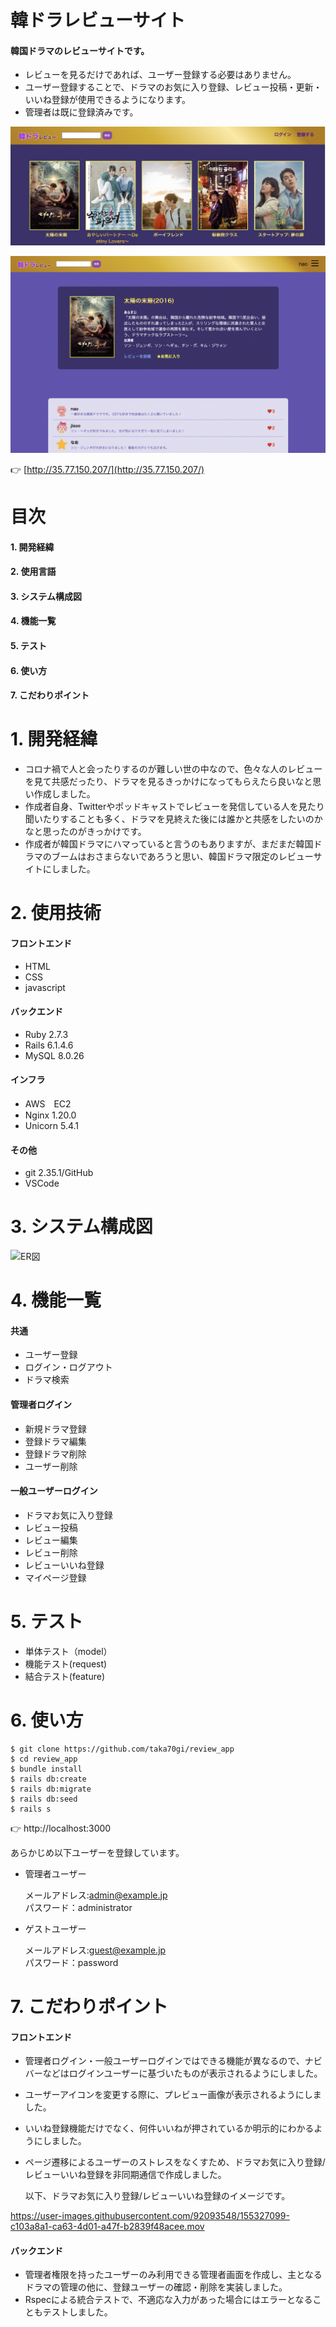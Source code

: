 # 韓ドラレビューサイト
#### 韓国ドラマのレビューサイトです。<br>
* レビューを見るだけであれば、ユーザー登録する必要はありません。
* ユーザー登録することで、ドラマのお気に入り登録、レビュー投稿・更新・いいね登録が使用できるようになります。
* 管理者は既に登録済みです。

![ホーム画面](./home画像.png)

![レビュー投稿画面](./レビュー投稿画面.png)

👉 [http://35.77.150.207/](http://35.77.150.207/)

# 目次
#### 1. 開発経緯
#### 2. 使用言語
#### 3. システム構成図
#### 4. 機能一覧
#### 5. テスト
#### 6. 使い方
#### 7. こだわりポイント


# 1. 開発経緯
* コロナ禍で人と会ったりするのが難しい世の中なので、色々な人のレビューを見て共感だったり、ドラマを見るきっかけになってもらえたら良いなと思い作成しました。
* 作成者自身、Twitterやポッドキャストでレビューを発信している人を見たり聞いたりすることも多く、ドラマを見終えた後には誰かと共感をしたいのかなと思ったのがきっかけです。
* 作成者が韓国ドラマにハマっていると言うのもありますが、まだまだ韓国ドラマのブームはおさまらないであろうと思い、韓国ドラマ限定のレビューサイトにしました。

# 2. 使用技術
#### フロントエンド
* HTML
* CSS
* javascript

#### バックエンド
* Ruby 2.7.3
* Rails 6.1.4.6
* MySQL 8.0.26

#### インフラ
* AWS　EC2
* Nginx 1.20.0
* Unicorn 5.4.1

#### その他
* git 2.35.1/GitHub
* VSCode

# 3. システム構成図
![ER図](./ER図.png)

# 4. 機能一覧
#### 共通
* ユーザー登録
* ログイン・ログアウト
* ドラマ検索

#### 管理者ログイン
* 新規ドラマ登録
* 登録ドラマ編集
* 登録ドラマ削除
* ユーザー削除

#### 一般ユーザーログイン
* ドラマお気に入り登録
* レビュー投稿
* レビュー編集
* レビュー削除
* レビューいいね登録
* マイページ登録

# 5. テスト
* 単体テスト（model）
* 機能テスト(request)
* 結合テスト(feature)

# 6. 使い方
    $ git clone https://github.com/taka70gi/review_app
    $ cd review_app
    $ bundle install
    $ rails db:create
    $ rails db:migrate
    $ rails db:seed
    $ rails s
👉 http://localhost:3000


  あらかじめ以下ユーザーを登録しています。<br>
* 管理者ユーザー

  メールアドレス:admin@example.jp<br>
  パスワード：administrator
  
* ゲストユーザー

  メールアドレス:guest@example.jp<br>
  パスワード：password


# 7. こだわりポイント
#### フロントエンド
* 管理者ログイン・一般ユーザーログインではできる機能が異なるので、ナビバーなどはログインユーザーに基づいたものが表示されるようにしました。
* ユーザーアイコンを変更する際に、プレビュー画像が表示されるようにしました。
* いいね登録機能だけでなく、何件いいねが押されているか明示的にわかるようにしました。
* ページ遷移によるユーザーのストレスをなくすため、ドラマお気に入り登録/レビューいいね登録を非同期通信で作成しました。

  以下、ドラマお気に入り登録/レビューいいね登録のイメージです。

https://user-images.githubusercontent.com/92093548/155327099-c103a8a1-ca63-4d01-a47f-b2839f48acee.mov

#### バックエンド
* 管理者権限を持ったユーザーのみ利用できる管理者画面を作成し、主となるドラマの管理の他に、登録ユーザーの確認・削除を実装しました。
* Rspecによる統合テストで、不適応な入力があった場合にはエラーとなることもテストしました。


